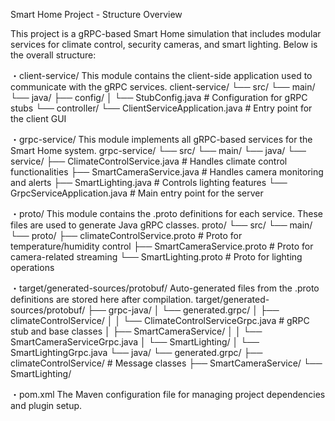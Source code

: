 Smart Home Project - Structure Overview

This project is a gRPC-based Smart Home simulation that includes modular services for climate control, security cameras, and smart lighting. Below is the overall structure:

・client-service/
This module contains the client-side application used to communicate with the gRPC services.
client-service/
└── src/
    └── main/
        └── java/
            ├── config/
            │   └── StubConfig.java         # Configuration for gRPC stubs
            └── controller/
                └── ClientServiceApplication.java  # Entry point for the client GUI

・grpc-service/
This module implements all gRPC-based services for the Smart Home system.
grpc-service/
└── src/
    └── main/
        └── java/
            └── service/
                ├── ClimateControlService.java     # Handles climate control functionalities
                ├── SmartCameraService.java        # Handles camera monitoring and alerts
                ├── SmartLighting.java             # Controls lighting features
                └── GrpcServiceApplication.java    # Main entry point for the server

・proto/
This module contains the .proto definitions for each service. These files are used to generate Java gRPC classes.
proto/
└── src/
    └── main/
        └── proto/
            ├── climateControlService.proto        # Proto for temperature/humidity control
            ├── SmartCameraService.proto           # Proto for camera-related streaming
            └── SmartLighting.proto                # Proto for lighting operations

・target/generated-sources/protobuf/
Auto-generated files from the .proto definitions are stored here after compilation.
target/generated-sources/protobuf/
├── grpc-java/
│   └── generated.grpc/
│       ├── climateControlService/
│       │   └── ClimateControlServiceGrpc.java     # gRPC stub and base classes
│       ├── SmartCameraService/
│       │   └── SmartCameraServiceGrpc.java
│       └── SmartLighting/
│           └── SmartLightingGrpc.java
└── java/
    └── generated.grpc/
        ├── climateControlService/                # Message classes
        ├── SmartCameraService/
        └── SmartLighting/
        
・pom.xml
The Maven configuration file for managing project dependencies and plugin setup.




